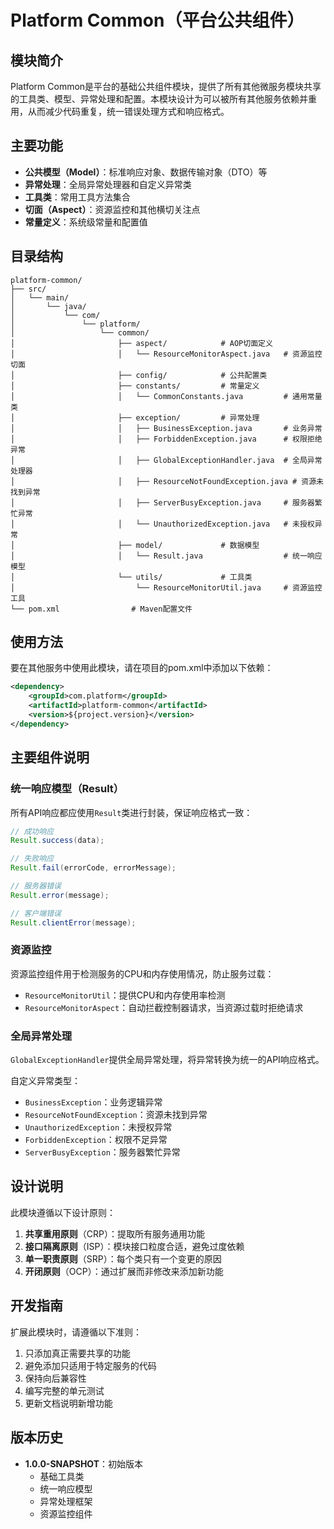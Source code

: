 # Platform Common（平台公共组件）

## 模块简介

Platform Common是平台的基础公共组件模块，提供了所有其他微服务模块共享的工具类、模型、异常处理和配置。本模块设计为可以被所有其他服务依赖并重用，从而减少代码重复，统一错误处理方式和响应格式。

## 主要功能

- **公共模型（Model）**：标准响应对象、数据传输对象（DTO）等
- **异常处理**：全局异常处理器和自定义异常类
- **工具类**：常用工具方法集合
- **切面（Aspect）**：资源监控和其他横切关注点
- **常量定义**：系统级常量和配置值

## 目录结构

```
platform-common/
├── src/
│   └── main/
│       └── java/
│           └── com/
│               └── platform/
│                   └── common/
│                       ├── aspect/            # AOP切面定义
│                       │   └── ResourceMonitorAspect.java   # 资源监控切面
│                       ├── config/            # 公共配置类
│                       ├── constants/         # 常量定义
│                       │   └── CommonConstants.java         # 通用常量类
│                       ├── exception/         # 异常处理
│                       │   ├── BusinessException.java       # 业务异常
│                       │   ├── ForbiddenException.java      # 权限拒绝异常
│                       │   ├── GlobalExceptionHandler.java  # 全局异常处理器
│                       │   ├── ResourceNotFoundException.java # 资源未找到异常
│                       │   ├── ServerBusyException.java     # 服务器繁忙异常
│                       │   └── UnauthorizedException.java   # 未授权异常
│                       ├── model/             # 数据模型
│                       │   └── Result.java                  # 统一响应模型
│                       └── utils/             # 工具类
│                           └── ResourceMonitorUtil.java     # 资源监控工具
└── pom.xml                # Maven配置文件
```

## 使用方法

要在其他服务中使用此模块，请在项目的pom.xml中添加以下依赖：

```xml
<dependency>
    <groupId>com.platform</groupId>
    <artifactId>platform-common</artifactId>
    <version>${project.version}</version>
</dependency>
```

## 主要组件说明

### 统一响应模型（Result）

所有API响应都应使用`Result`类进行封装，保证响应格式一致：

```java
// 成功响应
Result.success(data);

// 失败响应
Result.fail(errorCode, errorMessage);

// 服务器错误
Result.error(message);

// 客户端错误
Result.clientError(message);
```

### 资源监控

资源监控组件用于检测服务的CPU和内存使用情况，防止服务过载：

- `ResourceMonitorUtil`：提供CPU和内存使用率检测
- `ResourceMonitorAspect`：自动拦截控制器请求，当资源过载时拒绝请求

### 全局异常处理

`GlobalExceptionHandler`提供全局异常处理，将异常转换为统一的API响应格式。

自定义异常类型：
- `BusinessException`：业务逻辑异常
- `ResourceNotFoundException`：资源未找到异常
- `UnauthorizedException`：未授权异常
- `ForbiddenException`：权限不足异常
- `ServerBusyException`：服务器繁忙异常

## 设计说明

此模块遵循以下设计原则：

1. **共享重用原则**（CRP）：提取所有服务通用功能
2. **接口隔离原则**（ISP）：模块接口粒度合适，避免过度依赖
3. **单一职责原则**（SRP）：每个类只有一个变更的原因
4. **开闭原则**（OCP）：通过扩展而非修改来添加新功能

## 开发指南

扩展此模块时，请遵循以下准则：

1. 只添加真正需要共享的功能
2. 避免添加只适用于特定服务的代码
3. 保持向后兼容性
4. 编写完整的单元测试
5. 更新文档说明新增功能

## 版本历史

- **1.0.0-SNAPSHOT**：初始版本
  - 基础工具类
  - 统一响应模型
  - 异常处理框架
  - 资源监控组件
